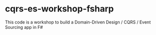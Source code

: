 # cqrs-es-workshop-fsharp
This code is a workshop to build a Domain-Driven Design / CQRS / Event Sourcing app in F#
